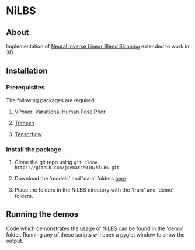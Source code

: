 # NiLBS

## About

Implementation of [Neural Inverse Linear Blend Skinning](https://arxiv.org/pdf/2004.05980.pdf) extended to work in 3D.

## Installation

### Prerequisites 

The following packages are required.

1. [VPoser: Variational Human Pose Prior](https://github.com/nghorbani/human_body_prior)

2. [Trimesh](https://github.com/mikedh/trimesh)

3. [Tensorflow](https://github.com/tensorflow/tensorflow)

### Install the package

1. Clone the git repo using `git clone https://github.com/joemarch010/NiLBS.git`
 
2. Download the 'models' and 'data' folders [here](https://drive.google.com/drive/u/0/folders/1pjJ1MD_kWWAfOIpKtssHe_HvQw887JBT) 

3. Place the folders in the NiLBS directory with the 'train' and 'demo' folders.


## Running the demos

Code which demonstrates the usage of NiLBS can be found in the 'demo' folder. Running any of these scripts will open a pyglet window to show the output.
